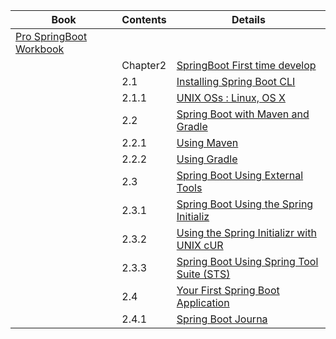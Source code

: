 | Book | Contents | Details |
|---|---|---|
| [Pro SpringBoot Workbook](02_SpringBoot) | | |
| | Chapter2 | [SpringBoot First time develop](02_SpringBoot/02_Chapter) |
| | 2.1 | [Installing Spring Boot CLI](02_SpringBoot/02_Chapter/2.1/) |
| | 2.1.1 | [UNIX OSs : Linux, OS X](02_SpringBoot/02_Chapter/2.1/2.1.1/) |
| | 2.2 | [Spring Boot with Maven and Gradle](02_SpringBoot/02_Chapter/2.2/) |
| | 2.2.1 | [Using Maven](02_SpringBoot/02_Chapter/2.2/2.2.1/01_mvn_build.md) |
| | 2.2.2 | [Using Gradle](02_SpringBoot/02_Chapter/2.2/2.2.2/02_gradle_build.md) |
| | 2.3 | [Spring Boot Using External Tools](02_SpringBoot/02_Chapter/2.3/) |
| | 2.3.1 | [Spring Boot Using the Spring Initializ](02_SpringBoot/02_Chapter/2.3/2.3.1/01_web_url_of_spring_initializr.md) |
| | 2.3.2 | [Using the Spring Initializr with UNIX cUR](02_SpringBoot/02_Chapter/2.3/2.3.2/) |
| | 2.3.3 | [Spring Boot Using Spring Tool Suite (STS)](02_SpringBoot/02_Chapter/2.3/2.3.3/) |
| | 2.4 | [Your First Spring Boot Application](02_SpringBoot/02_Chapter/2.4/) |
| | 2.4.1 | [Spring Boot Journa](02_SpringBoot/02_Chapter/2.4/2.4.1/spring-boot-journal/) |
